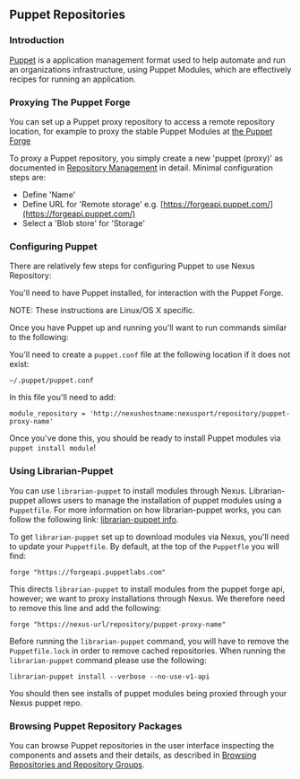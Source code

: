 <!--

    Sonatype Nexus (TM) Open Source Version
    Copyright (c) 2018-present Sonatype, Inc.
    All rights reserved. Includes the third-party code listed at http://links.sonatype.com/products/nexus/oss/attributions.

    This program and the accompanying materials are made available under the terms of the Eclipse Public License Version 1.0,
    which accompanies this distribution and is available at http://www.eclipse.org/legal/epl-v10.html.

    Sonatype Nexus (TM) Professional Version is available from Sonatype, Inc. "Sonatype" and "Sonatype Nexus" are trademarks
    of Sonatype, Inc. Apache Maven is a trademark of the Apache Software Foundation. M2eclipse is a trademark of the
    Eclipse Foundation. All other trademarks are the property of their respective owners.

-->
## Puppet Repositories

### Introduction

[Puppet](https://www.puppet.com/) is a application management format used to help automate and run an organizations 
infrastructure, using Puppet Modules, which are effectively recipes for running an application. 

### Proxying The Puppet Forge

You can set up a Puppet proxy repository to access a remote repository location, for example to proxy the stable Puppet
Modules at [the Puppet Forge](https://forge.puppet.com/)

To proxy a Puppet repository, you simply create a new 'puppet (proxy)' as documented in 
[Repository Management](https://help.sonatype.com/repomanager3/configuration/repository-management) in
detail. Minimal configuration steps are:

- Define 'Name'
- Define URL for 'Remote storage' e.g. [https://forgeapi.puppet.com/](https://forgeapi.puppet.com/)
- Select a 'Blob store' for 'Storage'

### Configuring Puppet 

There are relatively few steps for configuring Puppet to use Nexus Repository:

You'll need to have Puppet installed, for interaction with the Puppet Forge.

NOTE: These instructions are Linux/OS X specific.

Once you have Puppet up and running you'll want to run commands similar to the following:

You'll need to create a `puppet.conf` file at the following location if it does not exist:

`~/.puppet/puppet.conf`

In this file you'll need to add:

`module_repository = 'http://nexushostname:nexusport/repository/puppet-proxy-name'`

Once you've done this, you should be ready to install Puppet modules via `puppet install module`!

### Using Librarian-Puppet

You can use `librarian-puppet` to install modules through Nexus. Librarian-puppet allows users to manage 
the installation of puppet modules using a `Puppetfile`. For more information on how librarian-puppet 
works, you can follow the following link: [librarian-puppet info](https://librarian-puppet.com/). 

To get `librarian-puppet` set up to download modules via Nexus, you'll need to update your `Puppetfile`. 
By default, at the top of the `Puppetfle` you will find:

`forge "https://forgeapi.puppetlabs.com"` 

This directs `librarian-puppet` to install modules from the puppet forge api, however; we want to proxy installations 
through Nexus. We therefore need to remove this line and add the following:

`forge "https://nexus-url/repository/puppet-proxy-name"` 

Before running the `librarian-puppet` command, you will have to remove the `Puppetfile.lock` in order to remove cached 
repositories. When running the `librarian-puppet` command please use the following:

`librarian-puppet install --verbose --no-use-v1-api`

You should then see installs of puppet modules being proxied through your Nexus puppet repo.
 
### Browsing Puppet Repository Packages

You can browse Puppet repositories in the user interface inspecting the components and assets and their details, as
described in [Browsing Repositories and Repository Groups](https://help.sonatype.com/display/NXRM3/Browsing+Repositories+and+Repository+Groups).
